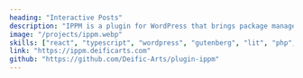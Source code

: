 ```yaml
---
heading: "Interactive Posts"
description: "IPPM is a plugin for WordPress that brings package management to posts."
image: "/projects/ippm.webp"
skills: ["react", "typescript", "wordpress", "gutenberg", "lit", "php", "web components"]
link: "https://ippm.deificarts.com"
github: "https://github.com/Deific-Arts/plugin-ippm"
---
```

